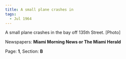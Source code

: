 ```yaml
---  
title: A small plane crashes in  
tags:  
  - Jul 1964  
---  
```

  
A small plane crashes in the bay off 135th Street. [Photo]  
  
Newspapers: **Miami Morning News or The Miami Herald**  
  
Page: **1**, Section: **B** 
